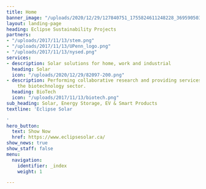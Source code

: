 ```yaml
---
title: Home
banner_image: "/uploads/2020/12/29/127840751_1755824611248228_3695905035415066020_o.jpg"
layout: landing-page
heading: Eclipse Sustainability Projects
partners:
- "/uploads/2017/11/13/stem.png"
- "/uploads/2017/11/13/UPenn_logo.png"
- "/uploads/2017/11/13/nysed.png"
services:
- description: Solar solutions for home, work and industrial
  heading: Solar
  icon: "/uploads/2020/12/29/82097-200.png"
- description: Performing collaborative research and providing services to support
    the biotechnology sector.
  heading: BioTech
  icon: "/uploads/2017/11/13/biotech.png"
sub_heading: Solar, Energy Storage, EV & Smart Products
textline: 'Eclipse Solar

'
hero_button:
  text: Show Now
  href: https://www.eclipsesolar.ca/
show_news: true
show_staff: false
menu:
  navigation:
    identifier: _index
    weight: 1

---
```

